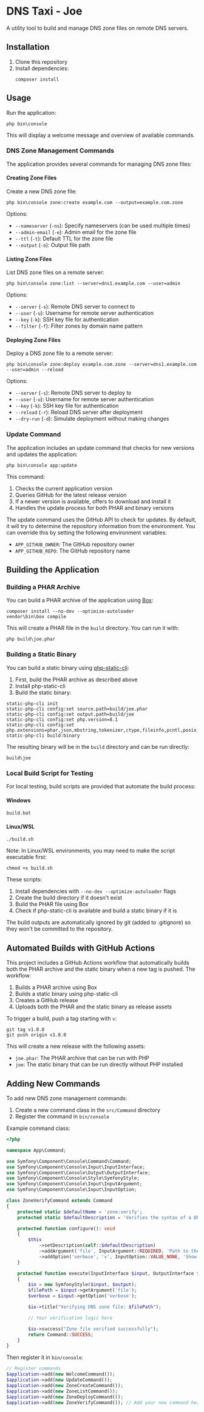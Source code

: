 # DNS Taxi - Joe

A utility tool to build and manage DNS zone files on remote DNS servers.

## Installation

1. Clone this repository
2. Install dependencies:
   ```
   composer install
   ```

## Usage

Run the application:

```
php bin\console
```

This will display a welcome message and overview of available commands.

### DNS Zone Management Commands

The application provides several commands for managing DNS zone files:

#### Creating Zone Files

Create a new DNS zone file:

```
php bin\console zone:create example.com --output=example.com.zone
```

Options:
- `--nameserver` (`-ns`): Specify nameservers (can be used multiple times)
- `--admin-email` (`-e`): Admin email for the zone file
- `--ttl` (`-t`): Default TTL for the zone file
- `--output` (`-o`): Output file path

#### Listing Zone Files

List DNS zone files on a remote server:

```
php bin\console zone:list --server=dns1.example.com --user=admin
```

Options:
- `--server` (`-s`): Remote DNS server to connect to
- `--user` (`-u`): Username for remote server authentication
- `--key` (`-k`): SSH key file for authentication
- `--filter` (`-f`): Filter zones by domain name pattern

#### Deploying Zone Files

Deploy a DNS zone file to a remote server:

```
php bin\console zone:deploy example.com.zone --server=dns1.example.com --user=admin --reload
```

Options:
- `--server` (`-s`): Remote DNS server to deploy to
- `--user` (`-u`): Username for remote server authentication
- `--key` (`-k`): SSH key file for authentication
- `--reload` (`-r`): Reload DNS server after deployment
- `--dry-run` (`-d`): Simulate deployment without making changes

### Update Command

The application includes an update command that checks for new versions and updates the application:

```
php bin\console app:update
```

This command:
1. Checks the current application version
2. Queries GitHub for the latest release version
3. If a newer version is available, offers to download and install it
4. Handles the update process for both PHAR and binary versions

The update command uses the GitHub API to check for updates. By default, it will try to determine the repository information from the environment. You can override this by setting the following environment variables:

- `APP_GITHUB_OWNER`: The GitHub repository owner
- `APP_GITHUB_REPO`: The GitHub repository name

## Building the Application

### Building a PHAR Archive

You can build a PHAR archive of the application using [Box](https://github.com/box-project/box):

```
composer install --no-dev --optimize-autoloader
vendor\bin\box compile
```

This will create a PHAR file in the `build` directory. You can run it with:

```
php build\joe.phar
```

### Building a Static Binary

You can build a static binary using [php-static-cli](https://github.com/crazywhalecc/static-php-cli):

1. First, build the PHAR archive as described above
2. Install php-static-cli
3. Build the static binary:

```
static-php-cli init
static-php-cli config:set source.path=build/joe.phar
static-php-cli config:set output.path=build/joe
static-php-cli config:set php.version=8.1
static-php-cli config:set php.extensions=phar,json,mbstring,tokenizer,ctype,fileinfo,pcntl,posix,dom,xml,simplexml,xmlwriter,xmlreader
static-php-cli build:binary
```

The resulting binary will be in the `build` directory and can be run directly:

```
build\joe
```

### Local Build Script for Testing

For local testing, build scripts are provided that automate the build process:

#### Windows

```
build.bat
```

#### Linux/WSL

```
./build.sh
```

Note: In Linux/WSL environments, you may need to make the script executable first:

```
chmod +x build.sh
```

These scripts:
1. Install dependencies with `--no-dev --optimize-autoloader` flags
2. Create the build directory if it doesn't exist
3. Build the PHAR file using Box
4. Check if php-static-cli is available and build a static binary if it is

The build outputs are automatically ignored by git (added to .gitignore) so they won't be committed to the repository.

## Automated Builds with GitHub Actions

This project includes a GitHub Actions workflow that automatically builds both the PHAR archive and the static binary when a new tag is pushed. The workflow:

1. Builds a PHAR archive using Box
2. Builds a static binary using php-static-cli
3. Creates a GitHub release
4. Uploads both the PHAR and the static binary as release assets

To trigger a build, push a tag starting with `v`:

```
git tag v1.0.0
git push origin v1.0.0
```

This will create a new release with the following assets:
- `joe.phar`: The PHAR archive that can be run with PHP
- `joe`: The static binary that can be run directly without PHP installed

## Adding New Commands

To add new DNS zone management commands:

1. Create a new command class in the `src/Command` directory
2. Register the command in `bin/console`

Example command class:

```php
<?php

namespace App\Command;

use Symfony\Component\Console\Command\Command;
use Symfony\Component\Console\Input\InputInterface;
use Symfony\Component\Console\Output\OutputInterface;
use Symfony\Component\Console\Style\SymfonyStyle;
use Symfony\Component\Console\Input\InputArgument;
use Symfony\Component\Console\Input\InputOption;

class ZoneVerifyCommand extends Command
{
    protected static $defaultName = 'zone:verify';
    protected static $defaultDescription = 'Verifies the syntax of a DNS zone file';

    protected function configure(): void
    {
        $this
            ->setDescription(self::$defaultDescription)
            ->addArgument('file', InputArgument::REQUIRED, 'Path to the zone file to verify')
            ->addOption('verbose', 'v', InputOption::VALUE_NONE, 'Show detailed verification results');
    }

    protected function execute(InputInterface $input, OutputInterface $output): int
    {
        $io = new SymfonyStyle($input, $output);
        $filePath = $input->getArgument('file');
        $verbose = $input->getOption('verbose');

        $io->title("Verifying DNS zone file: $filePath");

        // Your verification logic here

        $io->success("Zone file verified successfully");
        return Command::SUCCESS;
    }
}
```

Then register it in `bin/console`:

```php
// Register commands
$application->add(new WelcomeCommand());
$application->add(new UpdateCommand());
$application->add(new ZoneCreateCommand());
$application->add(new ZoneListCommand());
$application->add(new ZoneDeployCommand());
$application->add(new ZoneVerifyCommand()); // Add your new command here
```
